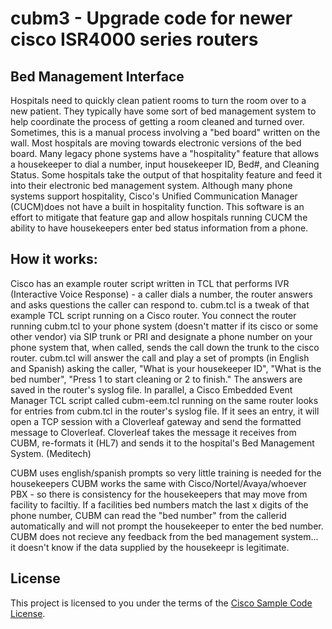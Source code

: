 # cubm3 - Upgrade code for newer cisco ISR4000 series routers
## Bed Management Interface
Hospitals need to quickly clean patient rooms to turn the room over to a new patient.  They typically have some sort of bed management system to help coordinate the process of getting a room cleaned and turned over.  Sometimes, this is a manual process involving a "bed board" written on the wall.  Most hospitals are moving towards electronic versions of the bed board.
Many legacy phone systems have a "hospitality" feature that allows a housekeeper to dial a number, input housekeeper ID, Bed#, and Cleaning Status.  Some hospitals take the output of that hospitality feature and feed it into their electronic bed management system.  Although many phone systems support hospitality, Cisco's Unified Communication Manager (CUCM)does not have a built in hospitality function.  This software is an effort to mitigate that feature gap and allow hospitals running CUCM the ability to have housekeepers enter bed status information from a phone.  

## How it works:
Cisco has an example router script written in TCL that performs IVR (Interactive Voice Response) - a caller dials a number, the router answers and asks questions the caller can respond to.  cubm.tcl is a tweak of that example TCL script running on a Cisco router.  You connect the router running cubm.tcl to your phone system (doesn't matter if its cisco or some other vendor) via SIP trunk or PRI and designate a phone number on your phone system that, when called, sends the call down the trunk to the cisco router.  cubm.tcl will answer the call and play a set of prompts (in English and Spanish) asking the caller, "What is your housekeeper ID", "What is the bed number", "Press 1 to start cleaning or 2 to finish."  The answers are saved in the router's syslog file.  In parallel, a Cisco Embedded Event Manager TCL script called cubm-eem.tcl running on the same router looks for entries from cubm.tcl in the router's syslog file.  If it sees an entry, it will open a TCP session with a Cloverleaf gateway and send the formatted message to Cloverleaf.  Cloverleaf takes the message it receives from CUBM, re-formats it (HL7) and sends it to the hospital's Bed Management System. (Meditech)


CUBM uses english/spanish prompts so very little training is needed for the housekeepers
CUBM works the same with Cisco/Nortel/Avaya/whoever PBX - so there is consistency for the housekeepers that may move from facility to faciltiy.
If a facilities bed numbers match the last x digits of the phone number, CUBM can read the "bed number" from the callerid automatically and will not prompt the housekeeper to enter the bed number.
CUBM does not recieve any feedback from the bed management system... it doesn't know if the data supplied by the housekeepr is legitimate.

## License

This project is licensed to you under the terms of the [Cisco Sample
Code License](./LICENSE).
